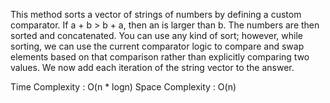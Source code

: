 This method sorts a vector of strings of numbers by defining a custom comparator. If a + b > b + a, then an is larger than b. The numbers are then sorted and concatenated. You can use any kind of sort; however, while sorting, we can use the current comparator logic to compare and swap elements based on that comparison rather than explicitly comparing two values. We now add each iteration of the string vector to the answer. 

Time Complexity : O(n * logn)
Space Complexity : O(n)